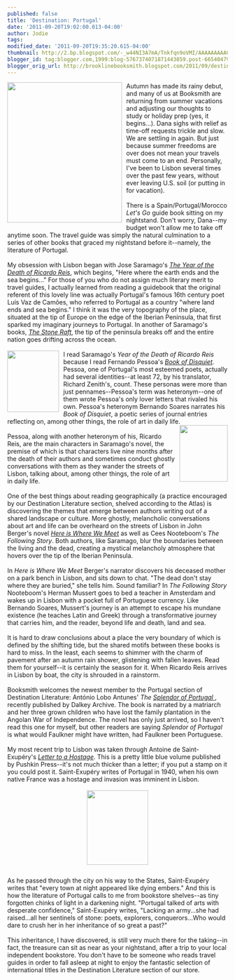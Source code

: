 ```yaml
---
published: false
title: 'Destination: Portugal'
date: '2011-09-20T19:02:00.013-04:00'
author: Jodie
tags: 
modified_date: '2011-09-20T19:35:20.615-04:00'
thumbnail: http://2.bp.blogspot.com/-_w44NI3A7mA/Tnkfqn9oVMI/AAAAAAAAACU/pF8JR2QxTlw/s72-c/Portugal_map.gif
blogger_id: tag:blogger.com,1999:blog-5767374071871443859.post-6654047985911142153
blogger_orig_url: http://brooklinebooksmith.blogspot.com/2011/09/destination-portugal.html
---
```


<a href="http://2.bp.blogspot.com/-_w44NI3A7mA/Tnkfqn9oVMI/AAAAAAAAACU/pF8JR2QxTlw/s1600/Portugal_map.gif"><img style="MARGIN: 0px 10px 10px 0px; WIDTH: 262px; FLOAT: left; HEIGHT: 320px; CURSOR: hand" id="BLOGGER_PHOTO_ID_5654585624282813634" border="0" alt="" src="http://2.bp.blogspot.com/-_w44NI3A7mA/Tnkfqn9oVMI/AAAAAAAAACU/pF8JR2QxTlw/s320/Portugal_map.gif" /></a> Autumn has made its rainy debut, and many of us at Booksmith are returning from summer vacations and adjusting our thoughts to study or holiday prep (yes, it begins...). Dana sighs with relief as time-off requests trickle and slow. We are settling in again. But just because summer freedoms are over does not mean your travels must come to an end. Personally, I've been to Lisbon several times over the past few years, without ever leaving U.S. soil (or putting in for vacation).<br /><br />There is a Spain/Portugal/Morocco <em>Let's Go</em> guide book sitting on my nightstand. Don't worry, Dana--my budget won't allow me to take off anytime soon. The travel guide was simply the natural culmination to a series of other books that graced my nightstand before it--namely, the literature of Portugal.<br /><br />My obsession with Lisbon began with Jose Saramago's <em><a href="http://www.brooklinebooksmith-shop.com/search/apachesolr_search/year%20of%20the%20death%20of%20ricardo%20reis">The Year of the Death of Ricardo Reis</a></em>, which begins, "Here where the earth ends and the sea begins..." For those of you who do not assign much literary merit to travel guides, I actually learned from reading a guidebook that the original referent of this lovely line was actually Portugal's famous 16th century poet Luís Vaz de Camões, who referred to Portugal as a country "where land ends and sea begins." I think it was the very topography of the place, situated at the tip of Europe on the edge of the Iberian Peninsula, that first sparked my imaginary journeys to Portugal. In another of Saramago's books, <em><a href="http://www.brooklinebooksmith-shop.com/book/9780156004015">The Stone Raft</a></em>, the tip of the peninsula breaks off and the entire nation goes drifting across the ocean.<br /><br /><a href="http://3.bp.blogspot.com/-FmlZdEYJIYo/TnkgiNZziLI/AAAAAAAAACk/PeyFkvkbWMA/s1600/fernando-pessoa1.jpg"><img style="MARGIN: 0px 10px 10px 0px; WIDTH: 118px; FLOAT: left; HEIGHT: 140px; CURSOR: hand" id="BLOGGER_PHOTO_ID_5654586579225905330" border="0" alt="" src="http://3.bp.blogspot.com/-FmlZdEYJIYo/TnkgiNZziLI/AAAAAAAAACk/PeyFkvkbWMA/s320/fernando-pessoa1.jpg" /></a>I read Saramago's <em>Year of the Death of Ricardo Reis</em> because I read Fernando Pessoa's <em><a href="http://www.brooklinebooksmith-shop.com/book/9780141183046">Book of Disquiet</a></em>. Pessoa, one of Portugal's most esteemed poets, actually had several identities--at least 72, by his translator, Richard Zenith's, count. These personas were more than just pennames--Pessoa's term was heteronym--one of them wrote Pessoa's only lover letters that rivaled his own. Pessoa's heteronym Bernando Soares narrates his <em>Book of Disquiet</em>, a poetic series of journal entries reflecting on, among other things, the role of art in daily life.<br /><a href="http://1.bp.blogspot.com/-JHX9qghOWdI/TnkgzSlIOUI/AAAAAAAAACs/8BP3NOYETHg/s1600/saramago_300x420.jpg"><img style="MARGIN: 0px 0px 10px 10px; WIDTH: 110px; FLOAT: right; HEIGHT: 129px; CURSOR: hand" id="BLOGGER_PHOTO_ID_5654586872673352002" border="0" alt="" src="http://1.bp.blogspot.com/-JHX9qghOWdI/TnkgzSlIOUI/AAAAAAAAACs/8BP3NOYETHg/s320/saramago_300x420.jpg" /></a><br />Pessoa, along with another heteronym of his, Ricardo Reis, are the main characters in Saramago's novel, the premise of which is that characters live nine months after the death of their authors and sometimes conduct ghostly conversations with them as they wander the streets of Lisbon, talking about, among other things, the role of art in daily life.<br /><br />One of the best things about reading geographically (a practice encouraged by our Destination Literature section, shelved according to the Atlas) is discovering the themes that emerge between authors writing out of a shared landscape or culture. More ghostly, melancholic conversations about art and life can be overheard on the streets of Lisbon in John Berger's novel <em><a href="http://www.brooklinebooksmith-shop.com/book/9781400079339">Here is Where We Meet</a></em> as well as Cees Nooteboom's <em>The Following Story</em>. Both authors, like Saramago, blur the boundaries between the living and the dead, creating a mystical melancholy atmosphere that hovers over the tip of the Iberian Peninsula.<br /><br />In <em>Here is</em> <em>Where We Meet </em>Berger's narrator discovers his deceased mother on a park bench in Lisbon, and sits down to chat. "The dead don't stay where they are buried," she tells him. Sound familiar? In <em>The Following Story</em> Nooteboom's Herman Mussert goes to bed a teacher in Amsterdam and wakes up in Lisbon with a pocket full of Portuguese currency. Like Bernando Soares, Mussert's journey is an attempt to escape his mundane existence (he teaches Latin and Greek) through a transformative journey that carries him, and the reader, beyond life and death, land and sea.<br /><br />It is hard to draw conclusions about a place the very boundary of which is defined by the shifting tide, but the shared motifs between these books is hard to miss. In the least, each seems to shimmer with the charm of pavement after an autumn rain shower, glistening with fallen leaves. Read them for yourself--it is certainly the season for it. When Ricardo Reis arrives in Lisbon by boat, the city is shrouded in a rainstorm.<br /><br />Booksmith welcomes the newest member to the Portugal section of Destination Literature: António Lobo Antunes' <em>The </em><a href="http://www.brooklinebooksmith-shop.com/search/apachesolr_search/splendor%20of%20portugal"><em>Splendor of Portugal</em> </a>, recently published by Dalkey Archive. The book is narrated by a matriarch and her three grown children who have lost the family plantation in the Angolan War of Independence. The novel has only just arrived, so I haven't read this one for myself, but other readers are saying <em>Splendor of Portugal </em>is what would Faulkner might have written, had Faulkner been Portuguese.<br /><br />My most recent trip to Lisbon was taken through Antoine de Saint-Exupéry's <em><a href="http://www.brooklinebooksmith-shop.com/book/9781906548018">Letter to a Hostage</a></em>. This is a pretty little blue volume published by Pushkin Press--it's not much thicker than a letter; if you put a stamp on it you could post it. Saint-Exupéry writes of Portugal in 1940, when his own native France was a hostage and invasion was imminent in Lisbon.<br /><br /><img style="TEXT-ALIGN: center; MARGIN: 0px auto 10px; WIDTH: 140px; DISPLAY: block; HEIGHT: 170px; CURSOR: hand" id="BLOGGER_PHOTO_ID_5654587427897143122" border="0" alt="" src="http://4.bp.blogspot.com/-JrCRz8cC2fg/TnkhTm8y71I/AAAAAAAAAC0/zKlUobJXtIs/s320/Letter%252520To%252520A%252520Hostage.jpg" /><br />As he passed through the city on his way to the States, Saint-Exupéry writes that "every town at night appeared like dying embers." And this is how the literature of Portugal calls to me from bookstore shelves--as tiny forgotten chinks of light in a darkening night. "Portugal talked of arts with desperate confidence," Saint-Exupéry writes, "Lacking an army...she had raised...all her sentinels of stone: poets, explorers, conquerors...Who would dare to crush her in her inheritance of so great a past?"<br /><br />This inheritance, I have discovered, is still very much there for the taking--in fact, the treasure can sit as near as your nightstand, after a trip to your local independent bookstore. You don't have to be someone who reads travel guides in order to fall asleep at night to enjoy the fantastic selection of international titles in the Destination Literature section of our store.